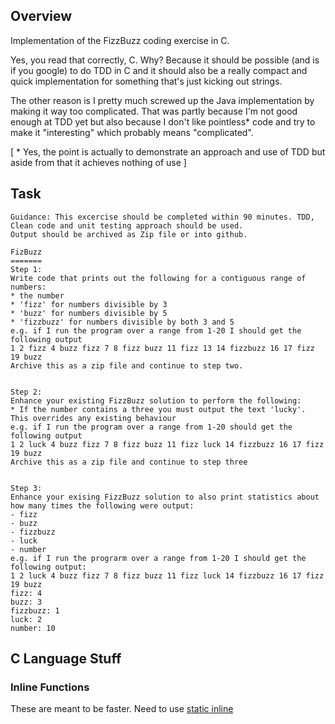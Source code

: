 ## Overview

Implementation of the FizzBuzz coding exercise in C.

Yes, you read that correctly, C.  Why?  Because it should be possible (and is if you google) to do TDD in C
and it should also be a really compact and quick implementation for something that's just kicking out
strings.

The other reason is I pretty much screwed up the Java implementation by making it way too complicated.  That was
partly because I'm not good enough at TDD yet but also because I don't like pointless* code and try to make it "interesting"
which probably means "complicated".

[ * Yes, the point is actually to demonstrate an approach and use of TDD but aside from that it achieves nothing of use ]


## Task

```
Guidance: This excercise should be completed within 90 minutes. TDD, Clean code and unit testing approach should be used.
Output should be archived as Zip file or into github.

FizBuzz
=======
Step 1:
Write code that prints out the following for a contiguous range of numbers:
* the number
* 'fizz' for numbers divisible by 3
* 'buzz' for numbers divisible by 5
* 'fizzbuzz' for numbers divisible by both 3 and 5
e.g. if I run the program over a range from 1-20 I should get the following output
1 2 fizz 4 buzz fizz 7 8 fizz buzz 11 fizz 13 14 fizzbuzz 16 17 fizz 19 buzz
Archive this as a zip file and continue to step two.


Step 2:
Enhance your existing FizzBuzz solution to perform the following:
* If the number contains a three you must output the text 'lucky'. This overrides any existing behaviour
e.g. if I run the program over a range from 1-20 should get the following output
1 2 luck 4 buzz fizz 7 8 fizz buzz 11 fizz luck 14 fizzbuzz 16 17 fizz 19 buzz
Archive this as a zip file and continue to step three


Step 3:
Enhance your exising FizzBuzz solution to also print statistics about how many times the following were output:
- fizz
- buzz
- fizzbuzz
- luck
- number
e.g. if I run the prograrm over a range from 1-20 I should get the following output:
1 2 luck 4 buzz fizz 7 8 fizz buzz 11 fizz luck 14 fizzbuzz 16 17 fizz 19 buzz
fizz: 4
buzz: 3
fizzbuzz: 1
luck: 2
number: 10

```


## C Language Stuff

### Inline Functions

These are meant to be faster.  Need to use 
[static inline](https://stackoverflow.com/questions/6312597/is-inline-without-static-or-extern-ever-useful-in-c99)